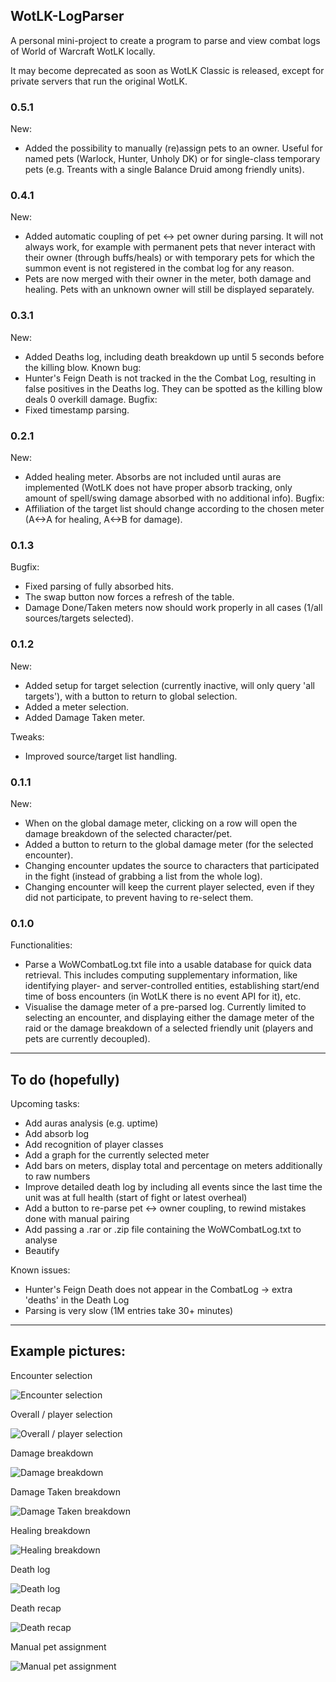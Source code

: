 ## WotLK-LogParser

A personal mini-project to create a program to parse and view combat logs of World of Warcraft WotLK locally.

It may become deprecated as soon as WotLK Classic is released, except for private servers that run the original WotLK.

### 0.5.1
New:
* Added the possibility to manually (re)assign pets to an owner. Useful for named pets (Warlock, Hunter, Unholy DK) or for single-class temporary pets (e.g. Treants with a single Balance Druid among friendly units).

### 0.4.1
New:
* Added automatic coupling of pet <-> pet owner during parsing. It will not always work, for example with permanent pets that never interact with their owner (through buffs/heals) or with temporary pets for which the summon event is not registered in the combat log for any reason.
* Pets are now merged with their owner in the meter, both damage and healing. Pets with an unknown owner will still be displayed separately.

### 0.3.1
New:
* Added Deaths log, including death breakdown up until 5 seconds before the killing blow.
Known bug:
* Hunter's Feign Death is not tracked in the the Combat Log, resulting in false positives in the Deaths log. They can be spotted as the killing blow deals 0 overkill damage.
Bugfix:
* Fixed timestamp parsing.

### 0.2.1
New:
* Added healing meter. Absorbs are not included until auras are implemented (WotLK does not have proper absorb tracking, only amount of spell/swing damage absorbed with no additional info).
Bugfix:
* Affiliation of the target list should change according to the chosen meter (A<->A for healing, A<->B for damage).

### 0.1.3
Bugfix:
* Fixed parsing of fully absorbed hits.
* The swap button now forces a refresh of the table.
* Damage Done/Taken meters now should work properly in all cases (1/all sources/targets selected).

### 0.1.2
New:
* Added setup for target selection (currently inactive, will only query 'all targets'), with a button to return to global selection.
* Added a meter selection.
* Added Damage Taken meter.

Tweaks:
* Improved source/target list handling.

### 0.1.1
New:
* When on the global damage meter, clicking on a row will open the damage breakdown of the selected character/pet.
* Added a button to return to the global damage meter (for the selected encounter).
* Changing encounter updates the source to characters that participated in the fight (instead of grabbing a list from the whole log).
* Changing encounter will keep the current player selected, even if they did not participate, to prevent having to re-select them.

### 0.1.0

Functionalities:
* Parse a WoWCombatLog.txt file into a usable database for quick data retrieval. This includes computing supplementary information, like identifying player- and server-controlled entities, establishing start/end time of boss encounters (in WotLK there is no event API for it), etc.
* Visualise the damage meter of a pre-parsed log. Currently limited to selecting an encounter, and displaying either the damage meter of the raid or the damage breakdown of a selected friendly unit (players and pets are currently decoupled).

----

## To do (hopefully)

Upcoming tasks:
* Add auras analysis (e.g. uptime)
* Add absorb log
* Add recognition of player classes
* Add a graph for the currently selected meter
* Add bars on meters, display total and percentage on meters additionally to raw numbers
* Improve detailed death log by including all events since the last time the unit was at full health (start of fight or latest overheal)
* Add a button to re-parse pet <-> owner coupling, to rewind mistakes done with manual pairing
* Add passing a .rar or .zip file containing the WoWCombatLog.txt to analyse
* Beautify

Known issues:
* Hunter's Feign Death does not appear in the CombatLog -> extra 'deaths' in the Death Log
* Parsing is very slow (1M entries take 30+ minutes)

----

## Example pictures:

Encounter selection

![Encounter selection](https://i.imgur.com/zCeNXpq.png)

Overall / player selection

![Overall / player selection](https://i.imgur.com/DrPTkjl.png)

Damage breakdown

![Damage breakdown](https://i.imgur.com/NtfmOYG.png)

Damage Taken breakdown

![Damage Taken breakdown](https://i.imgur.com/9JswaVI.png)

Healing breakdown

![Healing breakdown](https://i.imgur.com/T7SIqaL.png)

Death log

![Death log](https://i.imgur.com/4tavP9Q.png)

Death recap

![Death recap](https://i.imgur.com/5A4wv6b.png)

Manual pet assignment

![Manual pet assignment](https://i.imgur.com/YWHBwKF.png)
